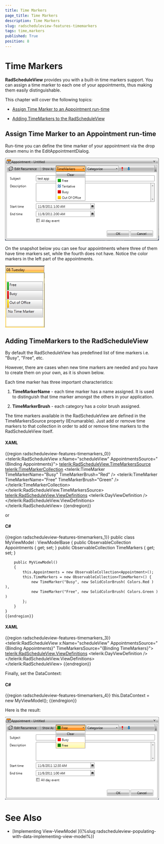 ```yaml
---
title: Time Markers
page_title: Time Markers
description: Time Markers
slug: radscheduleview-features-timemarkers
tags: time,markers
published: True
position: 8
---
```


# Time Markers



__RadScheduleView__ provides you with a built-in time markers support. You can assign a time marker to each one of your appointments, thus making them easily distinguishable.
		

This chapter will cover the following topics:

* [Assign Time Marker to an Appointment run-time](#assign-time-marker-to-an-appointment-run-time)

* [Adding TimeMarkers to the RadScheduleView](#adding-timemarkers-to-the-radscheduleview)

## Assign Time Marker to an Appointment run-time

Run-time you can define the time marker of your appointment via the drop down menu in the EditAppointmentDialog.

![radscheduleview timemarkers 01](images/radscheduleview_timemarkers_01.png)

On the snapshot below you can see four appointments where three of them have time markers set, while the fourth does not have. Notice the color markers in the left part of the appointments.

![radscheduleview timemarkers 02](images/radscheduleview_timemarkers_02.png)

## Adding TimeMarkers to the RadScheduleView

By default the RadScheduleView has predefined list of time markers i.e. "Busy", "Free", etc. 
		

However, there are cases when new time markers are needed and you have to create them on your own, as it is shown below. 
		

Each time marker has three important characteristics:

1. __TimeMarkerName__ - each time marker has a name assigned. It is used to distinguish that time marker amongst the others in your application.

1. __TimeMarkerBrush__ - each category has a color brush assigned.

The time markers available in the RadScheduleView are defined in the TimeMarkersSource property (IEnumarable). Just add or remove time markers to that collection in order to add or remove time markers to the RadScheduleView itself.
		

#### __XAML__

{{region radscheduleview-features-timemarkers_0}}
	<telerik:RadScheduleView x:Name="scheduleView" AppointmentsSource="{Binding Appointments}">
			<telerik:RadScheduleView.TimeMarkersSource>
				<telerik:TimeMarkerCollection>
					<telerik:TimeMarker TimeMarkerName="Busy" TimeMarkerBrush="Red"  />
					<telerik:TimeMarker TimeMarkerName="Free" TimeMarkerBrush="Green" />
				</telerik:TimeMarkerCollection>
			</telerik:RadScheduleView.TimeMarkersSource>
				<telerik:RadScheduleView.ViewDefinitions>
			<telerik:DayViewDefinition />
		</telerik:RadScheduleView.ViewDefinitions>		
	</telerik:RadScheduleView>
	{{endregion}}



or

#### __C#__

{{region radscheduleview-features-timemarkers_1}}
	public class MyViewModel : ViewModelBase
	{
		public ObservableCollection<Appointment> Appointments { get; set; }
		public ObservableCollection<TimeMarker> TimeMarkers { get; set; }
	
		public MyViewModel()
		{
			this.Appointments = new ObservableCollection<Appointment>();
			this.TimeMarkers = new ObservableCollection<TimeMarker>() {
				new TimeMarker("Busy", new SolidColorBrush( Colors.Red ) ),
				new TimeMarker("Free", new SolidColorBrush( Colors.Green ) )
			};
		}
	}
	{{endregion}}



#### __XAML__

{{region radscheduleview-features-timemarkers_3}}
	<telerik:RadScheduleView x:Name="scheduleView" 
				AppointmentsSource="{Binding Appointments}"
				TimeMarkersSource="{Binding TimeMarkers}">		
				<telerik:RadScheduleView.ViewDefinitions>
			<telerik:DayViewDefinition />
		</telerik:RadScheduleView.ViewDefinitions>		
	</telerik:RadScheduleView>
	{{endregion}}



Finally, set the DataContext:

#### __C#__

{{region radscheduleview-features-timemarkers_4}}
	this.DataContext = new MyViewModel();
	{{endregion}}



Here is the result:

![radscheduleview timemarkers 03](images/radscheduleview_timemarkers_03.png)

# See Also

 * [Implementing View-ViewModel ]({%slug radscheduleview-populating-with-data-implementing-view-model%})
